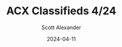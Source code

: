 ---
layout: podcast
title: "ACX Classifieds 4/24"
author: Scott Alexander
description: https://www.astralcodexten.com/p/acx-classifieds-424
date: 2024-04-11
length: 230120
duration: 57
guid: acx-classifieds-424
---